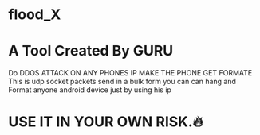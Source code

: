 # flood_X
# A Tool Created By GURU 
Do DDOS ATTACK ON ANY PHONES IP MAKE THE PHONE GET FORMATE
This is udp socket packets send in a bulk form you can can hang and
Format anyone android device just by using his ip
# USE IT IN YOUR OWN RISK.🔥
